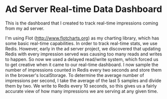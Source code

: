 Ad Server Real-time Data Dashboard
==================================

This is the dashboard that I created to track real-time impressions coming from my ad server.

I'm using Flot (http://www.flotcharts.org) as my charting library, which has some basic real-time capabilities.
In order to track real-time stats,
we use Redis. However, early in the ad server project, we discovered that updating Redis with every impression served
was causing too many reads and writes to happen. So now we used a delayed read/write system, which forced us to get
creative when it came to our real-time dashboard. I now sample the number of impressions counted in Redis every two
seconds and store them in the browser's localStorage. To determine the average number of impressions per second, I take
the average of the last 5 samples and divide them by two. We write to Redis every 10 seconds, so this gives us a fairly
accurate view of how many impressions we are serving at any given time.